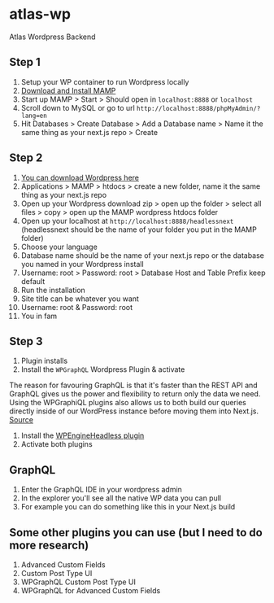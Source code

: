 # atlas-wp
 Atlas Wordpress Backend
 
 ## Step 1
1. Setup your WP container to run Wordpress locally
1. [Download and Install MAMP](https://www.mamp.info/en/downloads/)
1. Start up MAMP > Start > Should open in `localhost:8888` or `localhost`
1. Scroll down to MySQL or go to url `http://localhost:8888/phpMyAdmin/?lang=en`
1. Hit Databases > Create Database > Add a Database name > Name it the same thing as your next.js repo > Create

 ## Step 2
1. [You can download Wordpress here](https://wordpress.org/download/#download-install)
1. Applications > MAMP > htdocs > create a new folder, name it the same thing as your next.js repo
1. Open up your Wordpress download zip > open up the folder > select all files > copy > open up the MAMP wordpress htdocs folder
1. Open up your localhost at `http://localhost:8888/headlessnext` (headlessnext should be the name of your folder you put in the MAMP folder)
1. Choose your language
1. Database name should be the name of your next.js repo or the database you named in your Wordpress install
1. Username: root > Password: root > Database Host and Table Prefix keep default
1. Run the installation
1. Site title can be whatever you want
1. Username: root & Password: root
1. You in fam

## Step 3
1. Plugin installs
1. Install the `WPGraphQL` Wordpress Plugin & activate

The reason for favouring GraphQL is that it's faster than the REST API and GraphQL gives us the power and flexibility to return only the data we need. Using the WPGraphiQL plugins also allows us to both build our queries directly inside of our WordPress instance before moving them into Next.js. [Source](https://dev.to/kendalmintcode/configuring-wordpress-as-a-headless-cms-with-next-js-3p1o)

1. Install the [WPEngineHeadless plugin](https://wp-product-info.wpesvc.net/v1/plugins/wpe-headless?download)
1. Activate both plugins

## GraphQL
1. Enter the GraphQL IDE in your wordpress admin
1. In the explorer you'll see all the native WP data you can pull
1. For example you can do something like this in your Next.js build


## Some other plugins you can use (but I need to do more research)
1. Advanced Custom Fields
2. Custom Post Type UI
3. WPGraphQL Custom Post Type UI
4. WPGraphQL for Advanced Custom Fields
